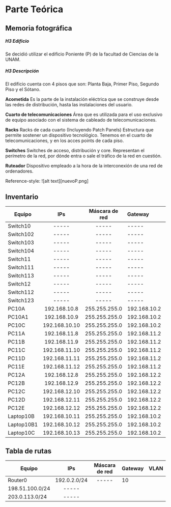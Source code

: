 Parte Teórica
=============

Memoria fotográfica
-------------------

##### H3 Edificio
Se decidió utilizar el edificio Poniente (P) de la facultad de Ciencias de la
UNAM.

##### H3 Descripción
El edificio cuenta con 4 pisos que son: Planta Baja, Primer Piso, Segundo Piso y
el Sótano.

**Acometida**  Es la parte de la instalación eléctrica que se construye desde las
redes de distribución, hasta las instalaciones del usuario.

**Cuarto de telecomunicaciones** Área que es utilizada para el uso exclusivo de
equipo asociado  con el sistema de cableado de telecomunicaciones.

**Racks** Racks de cada cuarto (Incluyendo Patch Panels) Estructura que permite
sostener un dispositivo tecnológico. Tenemos en el cuarto de telecomunicaciones, 
y en los acces points de cada piso.

**Switches** Switches de acceso, distribución y core. Representan el perímetro
de la red, por dónde entra o sale el tráfico de la red en cuestión.

**Ruteador** Dispositivo empleado a la hora de la interconexión de una red de
ordenadores.

Reference-style: 
![alt text][nuevoP.png]

Inventario
----------

|Equipo | IPs | Máscara de red | Gateway | VLAN |
| ----- |:---:|:--------------:|:--------| ----:|
Switch10 | -----  | ----- | ----- | 10
Switch102| -----  | ----- | ----- | 10
Switch103| -----  | ----- | ----- | 10
Switch104| -----  | ----- | ----- | 10
Switch11 | -----  | ----- | ----- | 11
Switch111| -----  | ----- | ----- | 11
Switch113| -----  | ----- | ----- | 11
Switch12 | -----  | ----- | ----- | 12
Switch112| -----  | ----- | ----- | 12
Switch123| -----  | ----- | ----- | 12
PC10A  | 192.168.10.8  | 255.255.255.0 | 192.168.10.2 | 10 
PC10A1 | 192.168.10.9  | 255.255.255.0 | 192.168.10.2 | 10
PC10C  | 192.168.10.10 | 255.255.255.0 | 192.168.10.2 | 10
PC11A  | 192.168.11.8  | 255.255.255.0 | 192.168.11.2 | 11
PC11B  | 192.168.11.9  | 255.255.255.0 | 192.168.11.2 | 11
PC11C  | 192.168.11.10 | 255.255.255.0 | 192.168.11.2 | 11
PC11D  | 192.168.11.11 | 255.255.255.0 | 192.168.11.2 | 11
PC11E  | 192.168.11.12 | 255.255.255.0 | 192.168.11.2 | 11
PC12A  | 192.168.12.8  | 255.255.255.0 | 192.168.12.2 | 12
PC12B  | 192.168.12.9  | 255.255.255.0 | 192.168.12.2 | 12
PC12C  | 192.168.12.10 | 255.255.255.0 | 192.168.12.2 | 12
PC12D  | 192.168.12.11 | 255.255.255.0 | 192.168.12.2 | 12
PC12E  | 192.168.12.12 | 255.255.255.0 | 192.168.12.2 | 12
Laptop10B  | 192.168.10.11 | 255.255.255.0 | 192.168.10.2 | 10
Laptop10B1  | 192.168.10.12 | 255.255.255.0 | 192.168.10.2 | 10
Laptop10C  | 192.168.10.13 | 255.255.255.0 | 192.168.10.2 | 10
    
Tabla de rutas
--------------

|Equipo | IPs | Máscara de red | Gateway | VLAN |
| ----- |:---:|:--------------:|:--------| ----:|
|Router0 | 192.0.2.0/24 | ----- | 10 |
| 198.51.100.0/24 | ----- |  |
| 203.0.113.0/24 | ----- |  |


